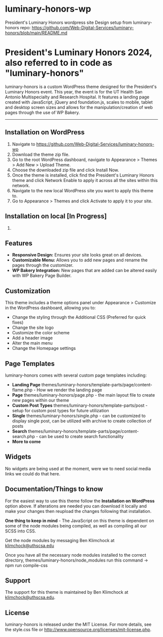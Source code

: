 # luminary-honors-wp

President's Luminary Honors wordpress site
Design setup from luminary-honors repo:
https://github.com/Web-Digital-Services/luminary-honors/blob/main/README.md

# President's Luminary Honors 2024, also referred to in code as "luminary-honors"

luminary-honors is a custom WordPress theme designed for the President's Luminary Honors event. This year, the event is for the UT Health San Antonio Multispecialty and Research Hospital. It features a landing page created with JavaScript, jQuery and foundation.js, scales to mobile, tablet and desktop screen sizes and allows for the manipulation/creation of web pages through the use of WP Bakery.

--------------------------------------------------------------------------------------------------------------

## Installation on WordPress
1. Navigate to https://github.com/Web-Digital-Services/luminary-honors-wp
2. Download the theme zip file.
3. Go to the root WordPress dashboard, navigate to Appearance > Themes > Add New > Upload Theme.
4. Choose the downloaded zip file and click Install Now.
5. Once the theme is installed, click find the President's Luminary Honors theme and click Network Enable to apply it across all the sites within this network.
6. Navigate to the new local WordPress site you want to apply this theme to.
7. Go to Appearance > Themes and click Activate to apply it to your site.

## Installation on local [In Progress]
1.

## Features
- **Responsive Design:** Ensures your site looks great on all devices.
- **Customizable Menu:** Allows you to add new pages and rename the pages through the customizer.
- **WP Bakery Integration:** New pages that are added can be altered easily with WP Bakery Page Builder.

## Customization
This theme includes a theme options panel under Appearance > Customize in the WordPress dashboard, allowing you to:

- Change the styling through the Additional CSS (Preferred for quick fixes)
- Change the site logo
- Customize the color scheme
- Add a header image
- Alter the main menu
- Change the Homepage settings

## Page Templates
luminary-honors comes with several custom page templates including:

- **Landing Page** themes/luminary-honors/template-parts/page/content-flame.php - How we render the landing page
- **Page** themes/luminary-honors/page.php - the main layout file to create new pages within our theme
- **Custom Post Types** themes/luminary-honors/template-parts/post - setup for custom post types for future utilization
- **Single** themes/luminary-honors/single.php - can be customized to display single post, can be utilized with archive to create collection of posts
- **Search** themes/luminary-honors/template-parts/page/content-search.php - can be used to create search functionality
- **More to come**  

## Widgets
No widgets are being used at the moment, were we to need social media links we could do that here.

## Documentation/Things to know
For the easiest way to use this theme follow the **Installation on WordPress** option above. If alterations are needed you can download it locally and make your changes then reupload the changes following that installation.

**One thing to keep in mind** - The JavaScript on this theme is dependent on some of the node modules being compiled, as well as compiling all our SCSS into CSS. 

Get the node modules by messaging Ben Klimchock at klimchock@uthscsa.edu

Once you have all the necessary node modules installed to the correct directory, themes/luminary-honors/node_modules run this command -> npm run compile-css

## Support
The support for this theme is maintained by Ben Klimchock at klimchock@uthscsa.edu. 

## License
luminary-honors is released under the MIT License. For more details, see the style.css file or http://www.opensource.org/licenses/mit-license.php.
